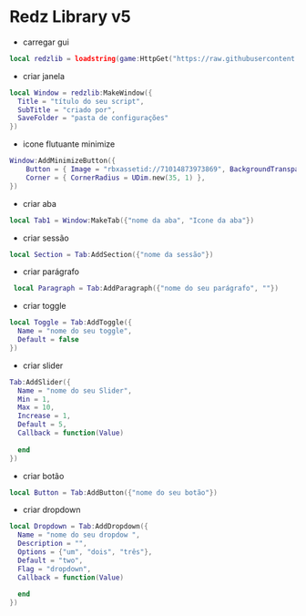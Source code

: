 # Redz Library v5

   * carregar gui
  
``` Lua
local redzlib = loadstring(game:HttpGet("https://raw.githubusercontent.com/tbao143/Library-ui/refs/heads/main/Redzhubui"))()
```
* criar janela
    
``` Lua
local Window = redzlib:MakeWindow({
  Title = "título do seu script",
  SubTitle = "criado por",
  SaveFolder = "pasta de configurações"
})
```

* icone flutuante minimize

``` Lua
Window:AddMinimizeButton({
    Button = { Image = "rbxassetid://71014873973869", BackgroundTransparency = 0 },
    Corner = { CornerRadius = UDim.new(35, 1) },
})
```
* criar aba
    
``` Lua
local Tab1 = Window:MakeTab({"nome da aba", "Icone da aba"})
```

* criar sessão

``` Lua
local Section = Tab:AddSection({"nome da sessão"})
```

* criar parágrafo
    
``` Lua
 local Paragraph = Tab:AddParagraph({"nome do seu parágrafo", ""})
```

* criar toggle

``` Lua
local Toggle = Tab:AddToggle({
  Name = "nome do seu toggle",
  Default = false
})
```

* criar slider

``` Lua
Tab:AddSlider({
  Name = "nome do seu Slider",
  Min = 1,
  Max = 10,
  Increase = 1,
  Default = 5,
  Callback = function(Value)
    
  end
})
```

* criar botão

``` Lua
local Button = Tab:AddButton({"nome do seu botão"})
```

* criar dropdown

``` Lua
local Dropdown = Tab:AddDropdown({
  Name = "nome do seu dropdow ",
  Description = "",
  Options = {"um", "dois", "três"},
  Default = "two",
  Flag = "dropdown",
  Callback = function(Value)
    
  end
})
```
